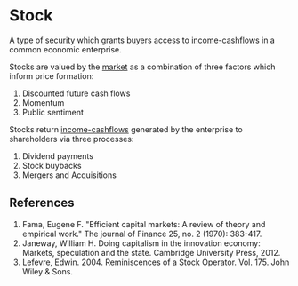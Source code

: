# Stock
A type of [security](security.md) which grants buyers access to [income-cashflows](income-cashflows.md) in a common economic enterprise.

Stocks are valued by the [market](market.md) as a combination of three factors which inform price formation:

1. Discounted future cash flows
2. Momentum
3. Public sentiment

Stocks return [income-cashflows](income-cashflows.md) generated by the enterprise to shareholders via three processes:

1. Dividend payments
2. Stock buybacks
3. Mergers and Acquisitions

## References
1. Fama, Eugene F. "Efficient capital markets: A review of theory and empirical work." The journal of Finance 25, no. 2 (1970): 383-417.
1. Janeway, William H. Doing capitalism in the innovation economy: Markets, speculation and the state. Cambridge University Press, 2012.
1. Lefevre, Edwin. 2004. Reminiscences of a Stock Operator. Vol. 175. John Wiley & Sons.
